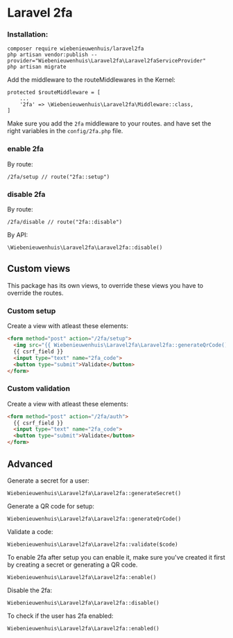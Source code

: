 # Laravel 2fa

### Installation:

```
composer require wiebenieuwenhuis/laravel2fa
php artisan vendor:publish --provider="Wiebenieuwenhuis\Laravel2fa\Laravel2faServiceProvider"
php artisan migrate
```

Add the middleware to the routeMiddlewares in the Kernel:

```
protected $routeMiddleware = [
    ...
    '2fa' => \Wiebenieuwenhuis\Laravel2fa\Middleware::class,
]
```

Make sure you add the ```2fa``` middleware to your routes. and have set the right variables in the ```config/2fa.php``` file.

### enable 2fa

By route:
```
/2fa/setup // route("2fa::setup")
```

### disable 2fa

By route:
```
/2fa/disable // route("2fa::disable")
```

By API:
```
\Wiebenieuwenhuis\Laravel2fa\Laravel2fa::disable()
```


## Custom views

This package has its own views, to override these views you have to override the routes.

### Custom setup

Create a view with atleast these elements:

```html
<form method="post" action="/2fa/setup">
  <img src="{{ Wiebenieuwenhuis\Laravel2fa\Laravel2fa::generateQrCode() }}" alt="">
  {{ csrf_field }}
  <input type="text" name="2fa_code">
  <button type="submit">Validate</button>
</form>
```

### Custom validation

Create a view with atleast these elements:

```html
<form method="post" action="/2fa/auth">
  {{ csrf_field }}
  <input type="text" name="2fa_code">
  <button type="submit">Validate</button>
</form>
```

## Advanced

Generate a secret for a user:

```Wiebenieuwenhuis\Laravel2fa\Laravel2fa::generateSecret()```

Generate a QR code for setup:

```Wiebenieuwenhuis\Laravel2fa\Laravel2fa::generateQrCode()```

Validate a code:

```Wiebenieuwenhuis\Laravel2fa\Laravel2fa::validate($code)```

To enable 2fa after setup you can enable it, make sure you've created it first by creating a secret or generating a QR code.

```Wiebenieuwenhuis\Laravel2fa\Laravel2fa::enable()```

Disable the 2fa:

```Wiebenieuwenhuis\Laravel2fa\Laravel2fa::disable()```

To check if the user has 2fa enabled:

```Wiebenieuwenhuis\Laravel2fa\Laravel2fa::enabled()```
